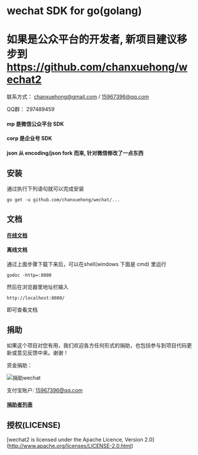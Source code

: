 # wechat SDK for go(golang)

# 如果是公众平台的开发者, 新项目建议移步到 https://github.com/chanxuehong/wechat2

联系方式： chanxuehong@gmail.com / 15967396@qq.com

QQ群：    297489459

#### mp 是微信公众平台 SDK
#### corp 是企业号 SDK
#### json 从 encoding/json fork 而来, 针对微信修改了一点东西

## 安装
通过执行下列语句就可以完成安装

	go get -u github.com/chanxuehong/wechat/...

## 文档

#### [在线文档](http://godoc.org/github.com/chanxuehong/wechat)

#### 离线文档
通过上面步骤下载下来后，可以在shell(windows 下面是 cmd) 里运行

	godoc -http=:8080
	
然后在浏览器里地址栏输入 

	http://localhost:8080/
	
即可查看文档

## 捐助
如果这个项目对您有用，我们欢迎各方任何形式的捐助，也包括参与到项目代码更新或意见反馈中来。谢谢！

资金捐助：

![捐助wechat](https://github.com/chanxuehong/wechat2/blob/master/alipay.png)

支付宝账户: 15967396@qq.com

#### [捐助者列表](https://github.com/chanxuehong/wechat2/blob/master/donors.md)


## 授权(LICENSE)

[wechat2 is licensed under the Apache Licence, Version 2.0]
(http://www.apache.org/licenses/LICENSE-2.0.html)

